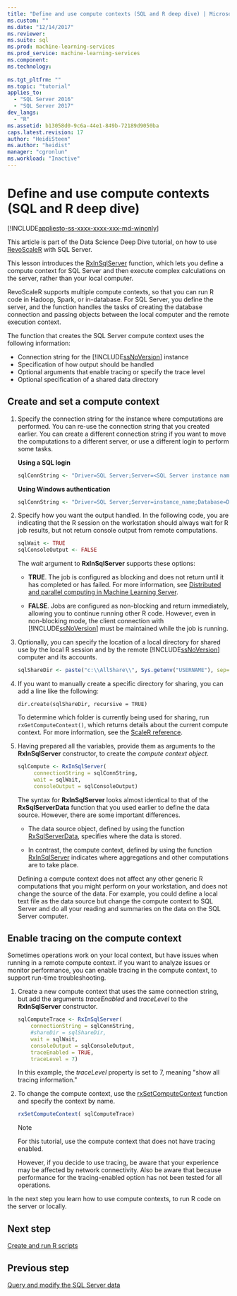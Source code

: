 ```yaml
---
title: "Define and use compute contexts (SQL and R deep dive) | Microsoft Docs"
ms.custom: ""
ms.date: "12/14/2017"
ms.reviewer: 
ms.suite: sql
ms.prod: machine-learning-services
ms.prod_service: machine-learning-services
ms.component: 
ms.technology: 
  
ms.tgt_pltfrm: ""
ms.topic: "tutorial"
applies_to: 
  - "SQL Server 2016"
  - "SQL Server 2017"
dev_langs: 
  - "R"
ms.assetid: b13058d0-9c6a-44e1-849b-72189d9050ba
caps.latest.revision: 17
author: "HeidiSteen"
ms.author: "heidist"
manager: "cgronlun"
ms.workload: "Inactive"
---
```

# Define and use compute contexts (SQL and R deep dive)
[!INCLUDE[appliesto-ss-xxxx-xxxx-xxx-md-winonly](../../includes/appliesto-ss-xxxx-xxxx-xxx-md-winonly.md)]

This article is part of the Data Science Deep Dive tutorial, on how to use [RevoScaleR](https://docs.microsoft.com/machine-learning-server/r-reference/revoscaler/revoscaler) with SQL Server.

This lesson introduces the [RxInSqlServer](https://docs.microsoft.com/machine-learning-server/r-reference/revoscaler/rxinsqlserver) function, which lets you define a compute context for SQL Server and then execute complex calculations on the server, rather than your local computer. 

RevoScaleR supports multiple compute contexts, so that you can run R code in Hadoop, Spark, or in-database. For SQL Server, you define the server, and the function handles the tasks of creating the database connection and passing objects between the local computer and the remote execution context.

The function that creates the SQL Server compute context uses the following information:

- Connection string for the [!INCLUDE[ssNoVersion](../../includes/ssnoversion-md.md)] instance
- Specification of how output should be handled
- Optional arguments that enable tracing or specify the trace level
- Optional specification of a shared data directory

## Create and set a compute context

1. Specify the connection string for the instance where computations are performed.  You can re-use the connection string that you created earlier. You can create a different connection string if you want to move the computations to a different server, or use a different login to perform some tasks.

    **Using a SQL login**

      ```R
      sqlConnString <- "Driver=SQL Server;Server=<SQL Server instance name>; Database=<database name>;Uid=<SQL user name>;Pwd=<password>"
      ```

    **Using Windows authentication**

      ```R
      sqlConnString <- "Driver=SQL Server;Server=instance_name;Database=DeepDive;Trusted_Connection=True"
      ```
2. Specify how you want the output handled. In the following code, you are indicating that the R session on the workstation should always wait for R job results, but not return console output from remote computations.
  
    ```R
    sqlWait <- TRUE
    sqlConsoleOutput <- FALSE
    ```
  
    The *wait* argument to **RxInSqlServer** supports these options:
  
    -   **TRUE**. The job is configured as blocking and does not return until it has completed or has failed.  For more information, see [Distributed and parallel computing in Machine Learning Server](https://docs.microsoft.com/machine-learning-server/r/how-to-revoscaler-distributed-computing).
  
    -   **FALSE**. Jobs are configured as non-blocking and return immediately, allowing you to continue running other R code. However, even in non-blocking mode, the client connection with [!INCLUDE[ssNoVersion](../../includes/ssnoversion-md.md)] must be maintained while the job is running.

3. Optionally, you can specify the location of a local directory for shared use by the local R session and by the remote [!INCLUDE[ssNoVersion](../../includes/ssnoversion-md.md)] computer and its accounts.

    ```R
    sqlShareDir <- paste("c:\\AllShare\\", Sys.getenv("USERNAME"), sep="")
    ```
    
4. If you want to manually create a specific directory for sharing, you can add a line like the following:

    ```
    dir.create(sqlShareDir, recursive = TRUE)
    ```

    To determine which folder is currently being used for sharing, run `rxGetComputeContext()`, which returns details about the current compute context. For more information, see the [ScaleR reference](https://docs.microsoft.com/machine-learning-server/r-reference/revoscaler/).

4. Having prepared all the variables, provide them as arguments to the **RxInSqlServer** constructor, to create the *compute context object*.

    ```R
    sqlCompute <- RxInSqlServer(  
         connectionString = sqlConnString,
         wait = sqlWait,
         consoleOutput = sqlConsoleOutput)
    ```
    
    The syntax for **RxInSqlServer** looks almost identical to that of the **RxSqlServerData** function that you used earlier to define the data source. However, there are some important differences.
      
    - The data source object, defined by using the function [RxSqlServerData](https://docs.microsoft.com/machine-learning-server/r-reference/revoscaler/rxsqlserverdata), specifies where the data is stored.
    
    - In contrast, the compute context, defined by using the function [RxInSqlServer](https://docs.microsoft.com/machine-learning-server/r-reference/revoscaler/rxinsqlserver) indicates where aggregations and other computations are to take place.
    
    Defining a compute context does not affect any other generic R computations that you might perform on your workstation, and does not change the source of the data. For example, you could define a local text file as the data source but change the compute context to SQL Server and do all your reading and summaries on the data on the SQL Server computer.

## Enable tracing on the compute context

Sometimes operations work on your local context, but have issues when running in a remote compute context. if you want to analyze issues or monitor performance, you can enable tracing in the compute context, to support run-time troubleshooting.

1. Create a new compute context that uses the same connection string, but add the arguments *traceEnabled* and *traceLevel* to the **RxInSqlServer** constructor.

    ```R
    sqlComputeTrace <- RxInSqlServer(
        connectionString = sqlConnString,
        #shareDir = sqlShareDir,
        wait = sqlWait,
        consoleOutput = sqlConsoleOutput,
        traceEnabled = TRUE,
        traceLevel = 7)
    ```
  
    In this example, the *traceLevel* property is set to 7, meaning "show all tracing information."

2. To change the compute context, use the [rxSetComputeContext](https://docs.microsoft.com/machine-learning-server/r-reference/revoscaler/rxsetcomputecontext) function and specify the context by name.

    ```R
    rxSetComputeContext( sqlComputeTrace)
    ```

    > [!NOTE]
    > 
    > For this tutorial, use the compute context that does not have tracing enabled. 
    > 
    > However, if you decide to use tracing, be aware that your experience may be affected by network connectivity. Also be aware that because performance for the tracing-enabled option has not been tested for all operations.

In the next step you learn how to use compute contexts, to run R code on the server or locally.

## Next step

[Create and run R scripts](../../advanced-analytics/tutorials/deepdive-create-and-run-r-scripts.md)

## Previous step

[Query and modify the SQL Server data](../../advanced-analytics/tutorials/deepdive-query-and-modify-the-sql-server-data.md)
